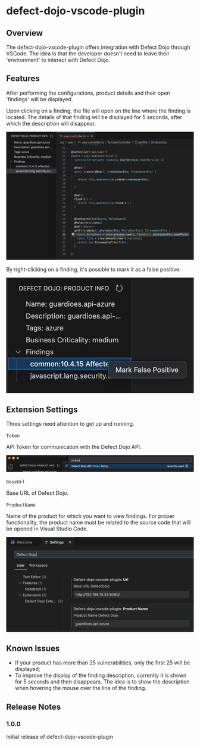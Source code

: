 # defect-dojo-vscode-plugin

## Overview

The defect-dojo-vscode-plugin offers integration with Defect Dojo through VSCode. The idea is that the developer doesn't need to leave their 'environment' to interact with Defect Dojo.

## Features

After performing the configurations, product details and their open 'findings' will be displayed.

Upon clicking on a finding, the file will open on the line where the finding is located. The details of that finding will be displayed for 5 seconds, after which the description will disappear.

![Feature Open Finding](/resources/images/readme/feature_open_finding.png)

By right-clicking on a finding, it's possible to mark it as a false positive.

![Feature Mark False Positive](/resources/images/readme/feature_mark_false_positive.png)

## Extension Settings

Three settings need attention to get up and running.

`Token`

API Token for communication with the Defect Dojo API.

![API Token Setup](/resources/images/readme/config_token.png)


`BaseUrl`

Base URL of Defect Dojo.

`ProductName`

Name of the product for which you want to view findings. For proper functionality, the product name must be related to the source code that will be opened in Visual Studio Code.

![Config Settings](/resources/images/readme/config_settings.png)

## Known Issues
- If your product has more than 25 vulnerabilities, only the first 25 will be displayed;
- To improve the display of the finding description, currently it is shown for 5 seconds and then disappears. The idea is to show the description when hovering the mouse over the line of the finding.

## Release Notes

### 1.0.0

Initial release of defect-dojo-vscode-plugin